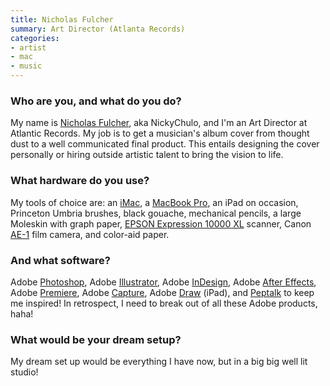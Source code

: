 ```yaml
---
title: Nicholas Fulcher
summary: Art Director (Atlanta Records) 
categories:
- artist
- mac
- music
---
```


### Who are you, and what do you do?

My name is [Nicholas Fulcher](http://www.nickychulo.com/ "Nicholas' website."), aka NickyChulo, and I'm an Art Director at Atlantic Records. My job is to get a musician's album cover from thought dust to a well communicated final product. This entails designing the cover personally or hiring outside artistic talent to bring the vision to life.

### What hardware do you use?

My tools of choice are: an [iMac][], a [MacBook Pro][macbook-pro], an iPad on occasion, Princeton Umbria brushes, black gouache, mechanical pencils, a large Moleskin with graph paper, [EPSON Expression 10000 XL][expression-10000xl] scanner, Canon [AE-1][] film camera, and color-aid paper.

### And what software?

Adobe [Photoshop][], Adobe [Illustrator][], Adobe [InDesign][], Adobe [After Effects][after-effects], Adobe [Premiere][], Adobe [Capture][capture-ios], Adobe [Draw][illustrator-draw-ios] (iPad), and [Peptalk][peptalk-ios] to keep me inspired! In retrospect, I need to break out of all these Adobe products, haha!
 
### What would be your dream setup?

My dream set up would be everything I have now, but in a big big well lit studio!

[ae-1]: https://en.wikipedia.org/wiki/Canon_AE-1 "A 35mm film camera."
[expression-10000xl]: https://www.amazon.com/Epson-Expression-10000XL-Wide-Format-Graphic/dp/B0002LC9TC "A very powerful scanner."
[imac]: https://www.apple.com/imac/ "An all-in-one computer."
[macbook-pro]: https://www.apple.com/macbook-pro/ "A laptop."
[after-effects]: https://www.adobe.com/products/aftereffects.html "Motion graphics and video editing software."
[capture-ios]: https://itunes.apple.com/us/app/adobe-capture/id1040200189 "A vector image app."
[illustrator-draw-ios]: https://itunes.apple.com/au/app/adobe-illustrator-draw-scalable/id911156590 "A vector drawing app."
[illustrator]: https://www.adobe.com/products/illustrator.html "A vector graphics editor."
[indesign]: https://www.adobe.com/products/indesign.html "A desktop/web publishing application."
[peptalk-ios]: https://itunes.apple.com/us/app/peptalk-motivation/id976885594 "A motivation app."
[photoshop]: https://www.adobe.com/products/photoshop.html "A bitmap image editor."
[premiere]: https://www.adobe.com/products/premiere.html "A video editing suite."
